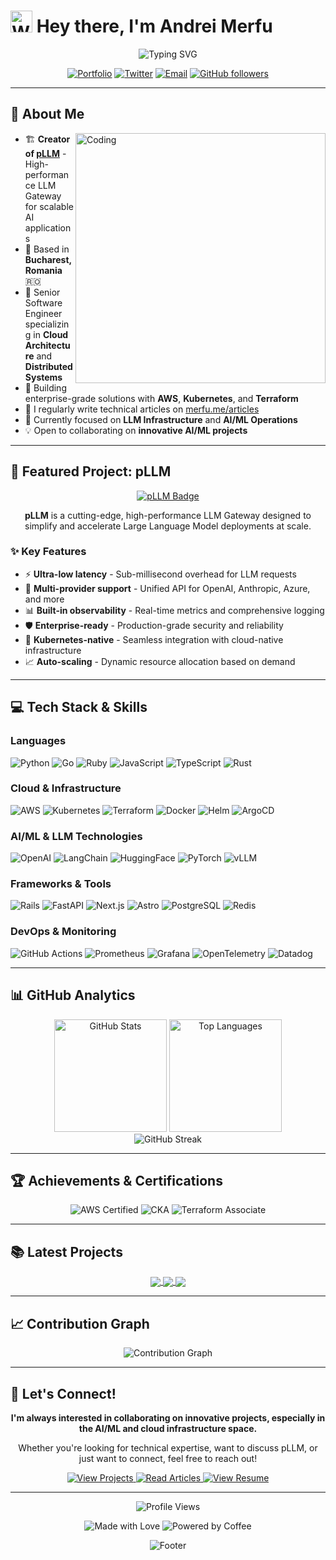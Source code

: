 # <img src="https://raw.githubusercontent.com/Tarikul-Islam-Anik/Animated-Fluent-Emojis/master/Emojis/Hand%20gestures/Waving%20Hand.png" alt="Waving Hand" width="35" height="35" /> Hey there, I'm Andrei Merfu

<div align="center">
  <img src="https://readme-typing-svg.herokuapp.com?font=Fira+Code&size=32&duration=2800&pause=2000&color=A855F7&center=true&vCenter=true&width=600&lines=Senior+Software+Engineer;Creator+of+pLLM;Cloud+Architecture+Expert;Open+Source+Enthusiast" alt="Typing SVG" />
</div>

<div align="center">
  
  [![Portfolio](https://img.shields.io/badge/Portfolio-merfu.me-A855F7?style=for-the-badge&logo=safari&logoColor=white)](https://www.merfu.me)
  [![Twitter](https://img.shields.io/badge/Twitter-@merfu__andrei-1DA1F2?style=for-the-badge&logo=twitter&logoColor=white)](https://twitter.com/merfu_andrei)
  [![Email](https://img.shields.io/badge/Email-andrei@merfu.me-EA4335?style=for-the-badge&logo=gmail&logoColor=white)](mailto:andrei@amgital.com)
  [![GitHub followers](https://img.shields.io/github/followers/andreimerfu?label=Follow&style=for-the-badge&logo=github)](https://github.com/andreimerfu)
  
</div>

---

## 🚀 About Me

<img align="right" alt="Coding" width="400" src="https://user-images.githubusercontent.com/74038190/229223263-cf2e4b07-2615-4f87-9c38-e37600f8381a.gif">

- 🏗️ **Creator of [pLLM](https://github.com/andreimerfu/pllm-website)** - High-performance LLM Gateway for scalable AI applications
- 📍 Based in **Bucharest, Romania** 🇷🇴
- 💼 Senior Software Engineer specializing in **Cloud Architecture** and **Distributed Systems**
- 🔧 Building enterprise-grade solutions with **AWS**, **Kubernetes**, and **Terraform**
- 📝 I regularly write technical articles on [merfu.me/articles](https://www.merfu.me/articles)
- 🎯 Currently focused on **LLM Infrastructure** and **AI/ML Operations**
- 💡 Open to collaborating on **innovative AI/ML projects**

---

## 🎯 Featured Project: pLLM

<div align="center">
  <a href="https://github.com/andreimerfu/pllm-website">
    <img src="https://img.shields.io/badge/pLLM-High--Performance%20LLM%20Gateway-A855F7?style=for-the-badge&logo=rocket&logoColor=white" alt="pLLM Badge" />
  </a>
</div>

<p align="center">
  <b>pLLM</b> is a cutting-edge, high-performance LLM Gateway designed to simplify and accelerate Large Language Model deployments at scale.
</p>

### ✨ Key Features

- ⚡ **Ultra-low latency** - Sub-millisecond overhead for LLM requests
- 🔄 **Multi-provider support** - Unified API for OpenAI, Anthropic, Azure, and more
- 📊 **Built-in observability** - Real-time metrics and comprehensive logging
- 🛡️ **Enterprise-ready** - Production-grade security and reliability
- 🚀 **Kubernetes-native** - Seamless integration with cloud-native infrastructure
- 📈 **Auto-scaling** - Dynamic resource allocation based on demand

---

## 💻 Tech Stack & Skills

### Languages
<p align="left">
  <img src="https://img.shields.io/badge/Python-3776AB?style=for-the-badge&logo=python&logoColor=white" alt="Python" />
  <img src="https://img.shields.io/badge/Go-00ADD8?style=for-the-badge&logo=go&logoColor=white" alt="Go" />
  <img src="https://img.shields.io/badge/Ruby-CC342D?style=for-the-badge&logo=ruby&logoColor=white" alt="Ruby" />
  <img src="https://img.shields.io/badge/JavaScript-F7DF1E?style=for-the-badge&logo=javascript&logoColor=black" alt="JavaScript" />
  <img src="https://img.shields.io/badge/TypeScript-007ACC?style=for-the-badge&logo=typescript&logoColor=white" alt="TypeScript" />
  <img src="https://img.shields.io/badge/Rust-000000?style=for-the-badge&logo=rust&logoColor=white" alt="Rust" />
</p>

### Cloud & Infrastructure
<p align="left">
  <img src="https://img.shields.io/badge/AWS-232F3E?style=for-the-badge&logo=amazon-aws&logoColor=white" alt="AWS" />
  <img src="https://img.shields.io/badge/Kubernetes-326CE5?style=for-the-badge&logo=kubernetes&logoColor=white" alt="Kubernetes" />
  <img src="https://img.shields.io/badge/Terraform-7B42BC?style=for-the-badge&logo=terraform&logoColor=white" alt="Terraform" />
  <img src="https://img.shields.io/badge/Docker-2496ED?style=for-the-badge&logo=docker&logoColor=white" alt="Docker" />
  <img src="https://img.shields.io/badge/Helm-0F1689?style=for-the-badge&logo=helm&logoColor=white" alt="Helm" />
  <img src="https://img.shields.io/badge/ArgoCD-EF7B4D?style=for-the-badge&logo=argo&logoColor=white" alt="ArgoCD" />
</p>

### AI/ML & LLM Technologies
<p align="left">
  <img src="https://img.shields.io/badge/OpenAI-412991?style=for-the-badge&logo=openai&logoColor=white" alt="OpenAI" />
  <img src="https://img.shields.io/badge/LangChain-1C3C3C?style=for-the-badge&logo=langchain&logoColor=white" alt="LangChain" />
  <img src="https://img.shields.io/badge/HuggingFace-FFD21E?style=for-the-badge&logo=huggingface&logoColor=black" alt="HuggingFace" />
  <img src="https://img.shields.io/badge/PyTorch-EE4C2C?style=for-the-badge&logo=pytorch&logoColor=white" alt="PyTorch" />
  <img src="https://img.shields.io/badge/vLLM-00D9FF?style=for-the-badge&logo=fastapi&logoColor=white" alt="vLLM" />
</p>

### Frameworks & Tools
<p align="left">
  <img src="https://img.shields.io/badge/Rails-CC0000?style=for-the-badge&logo=ruby-on-rails&logoColor=white" alt="Rails" />
  <img src="https://img.shields.io/badge/FastAPI-009688?style=for-the-badge&logo=fastapi&logoColor=white" alt="FastAPI" />
  <img src="https://img.shields.io/badge/Next.js-000000?style=for-the-badge&logo=next.js&logoColor=white" alt="Next.js" />
  <img src="https://img.shields.io/badge/Astro-FF5D01?style=for-the-badge&logo=astro&logoColor=white" alt="Astro" />
  <img src="https://img.shields.io/badge/PostgreSQL-316192?style=for-the-badge&logo=postgresql&logoColor=white" alt="PostgreSQL" />
  <img src="https://img.shields.io/badge/Redis-DC382D?style=for-the-badge&logo=redis&logoColor=white" alt="Redis" />
</p>

### DevOps & Monitoring
<p align="left">
  <img src="https://img.shields.io/badge/GitHub_Actions-2088FF?style=for-the-badge&logo=github-actions&logoColor=white" alt="GitHub Actions" />
  <img src="https://img.shields.io/badge/Prometheus-E6522C?style=for-the-badge&logo=prometheus&logoColor=white" alt="Prometheus" />
  <img src="https://img.shields.io/badge/Grafana-F46800?style=for-the-badge&logo=grafana&logoColor=white" alt="Grafana" />
  <img src="https://img.shields.io/badge/OpenTelemetry-000000?style=for-the-badge&logo=opentelemetry&logoColor=white" alt="OpenTelemetry" />
  <img src="https://img.shields.io/badge/Datadog-632CA6?style=for-the-badge&logo=datadog&logoColor=white" alt="Datadog" />
</p>

---

## 📊 GitHub Analytics

<div align="center">
  <img height="180em" src="https://github-readme-stats.vercel.app/api?username=andreimerfu&show_icons=true&theme=tokyonight&include_all_commits=true&count_private=true&hide_border=true" alt="GitHub Stats"/>
  <img height="180em" src="https://github-readme-stats.vercel.app/api/top-langs/?username=andreimerfu&layout=compact&langs_count=8&theme=tokyonight&hide_border=true" alt="Top Languages"/>
</div>

<div align="center">
  <img src="https://github-readme-streak-stats.herokuapp.com/?user=andreimerfu&theme=tokyonight&hide_border=true" alt="GitHub Streak" />
</div>

---

## 🏆 Achievements & Certifications

<p align="center">
  <img src="https://img.shields.io/badge/AWS%20Certified-Solutions%20Architect-FF9900?style=for-the-badge&logo=amazon-aws&logoColor=white" alt="AWS Certified" />
  <img src="https://img.shields.io/badge/CKA-Kubernetes%20Administrator-326CE5?style=for-the-badge&logo=kubernetes&logoColor=white" alt="CKA" />
  <img src="https://img.shields.io/badge/Terraform-Associate-7B42BC?style=for-the-badge&logo=terraform&logoColor=white" alt="Terraform Associate" />
</p>

---

## 📚 Latest Projects

<div align="center">
  <a href="https://github.com/andreimerfu/pllm-website">
    <img align="center" src="https://github-readme-stats.vercel.app/api/pin/?username=andreimerfu&repo=pllm&theme=tokyonight&hide_border=true" />
  </a>
  <a href="https://github.com/andreimerfu/pllm-website">
    <img align="center" src="https://github-readme-stats.vercel.app/api/pin/?username=andreimerfu&repo=pllm-website&theme=tokyonight&hide_border=true" />
  </a>
  <a href="https://github.com/andreimerfu/rails-saas-kit">
    <img align="center" src="https://github-readme-stats.vercel.app/api/pin/?username=andreimerfu&repo=rails-saas-kit&theme=tokyonight&hide_border=true" />
  </a>
</div>

---

## 📈 Contribution Graph

<div align="center">
  <img src="https://github-readme-activity-graph.vercel.app/graph?username=andreimerfu&theme=tokyo-night&hide_border=true&area=true" alt="Contribution Graph" />
</div>

---

## 🤝 Let's Connect!

<div align="center">
  <p>
    <b>I'm always interested in collaborating on innovative projects, especially in the AI/ML and cloud infrastructure space.</b>
  </p>
  <p>
    Whether you're looking for technical expertise, want to discuss pLLM, or just want to connect, feel free to reach out!
  </p>
  
  <a href="https://www.merfu.me/projects">
    <img src="https://img.shields.io/badge/View%20All%20Projects-A855F7?style=for-the-badge&logo=folder&logoColor=white" alt="View Projects" />
  </a>
  <a href="https://www.merfu.me/articles">
    <img src="https://img.shields.io/badge/Read%20My%20Articles-0A66C2?style=for-the-badge&logo=medium&logoColor=white" alt="Read Articles" />
  </a>
  <a href="https://www.merfu.me/resumes/2">
    <img src="https://img.shields.io/badge/View%20Resume-2ECC71?style=for-the-badge&logo=resume&logoColor=white" alt="View Resume" />
  </a>
</div>

---

<div align="center">
  <img src="https://komarev.com/ghpvc/?username=andreimerfu&style=for-the-badge&color=A855F7" alt="Profile Views" />
  
  <p>
    <img src="https://img.shields.io/badge/Made%20with-❤️-red?style=for-the-badge" alt="Made with Love" />
    <img src="https://img.shields.io/badge/Powered%20by-Coffee%20☕-brown?style=for-the-badge" alt="Powered by Coffee" />
  </p>
  
  <img src="https://capsule-render.vercel.app/api?type=waving&color=gradient&height=100&section=footer&animation=twinkling" alt="Footer" />
</div>